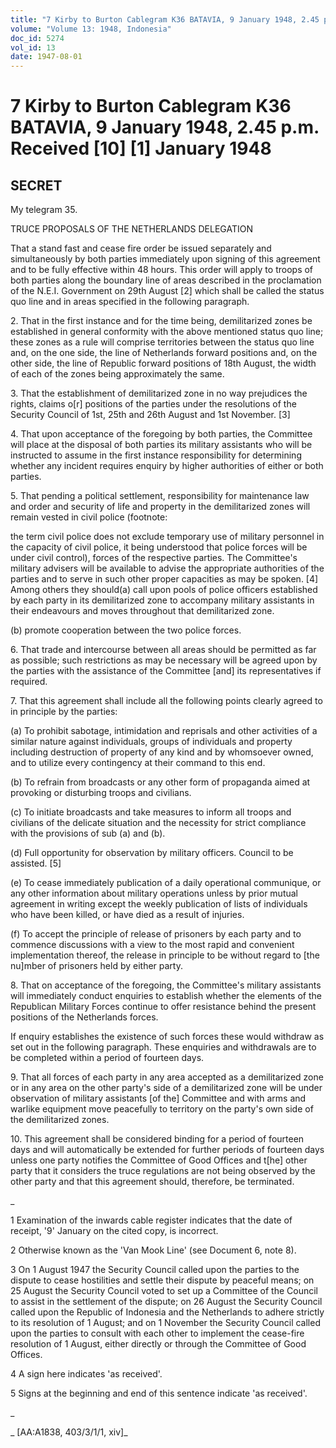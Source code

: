 ```yaml
---
title: "7 Kirby to Burton Cablegram K36 BATAVIA, 9 January 1948, 2.45 p.m. Received [10] [1] January 1948"
volume: "Volume 13: 1948, Indonesia"
doc_id: 5274
vol_id: 13
date: 1947-08-01
---
```


# 7 Kirby to Burton Cablegram K36 BATAVIA, 9 January 1948, 2.45 p.m. Received [10] [1] January 1948

## SECRET

My telegram 35.

TRUCE PROPOSALS OF THE NETHERLANDS DELEGATION

That a stand fast and cease fire order be issued separately and simultaneously by both parties immediately upon signing of this agreement and to be fully effective within 48 hours. This order will apply to troops of both parties along the boundary line of areas described in the proclamation of the N.E.I. Government on 29th August [2] which shall be called the status quo line and in areas specified in the following paragraph.

2\. That in the first instance and for the time being, demilitarized zones be established in general conformity with the above mentioned status quo line; these zones as a rule will comprise territories between the status quo line and, on the one side, the line of Netherlands forward positions and, on the other side, the line of Republic forward positions of 18th August, the width of each of the zones being approximately the same.

3\. That the establishment of demilitarized zone in no way prejudices the rights, claims o[r] positions of the parties under the resolutions of the Security Council of 1st, 25th and 26th August and 1st November. [3]

4\. That upon acceptance of the foregoing by both parties, the Committee will place at the disposal of both parties its military assistants who will be instructed to assume in the first instance responsibility for determining whether any incident requires enquiry by higher authorities of either or both parties.

5\. That pending a political settlement, responsibility for maintenance law and order and security of life and property in the demilitarized zones will remain vested in civil police (footnote:

the term civil police does not exclude temporary use of military personnel in the capacity of civil police, it being understood that police forces will be under civil control), forces of the respective parties. The Committee's military advisers will be available to advise the appropriate authorities of the parties and to serve in such other proper capacities as may be spoken. [4] Among others they should(a) call upon pools of police officers established by each party in its demilitarized zone to accompany military assistants in their endeavours and moves throughout that demilitarized zone.

(b) promote cooperation between the two police forces.

6\. That trade and intercourse between all areas should be permitted as far as possible; such restrictions as may be necessary will be agreed upon by the parties with the assistance of the Committee [and] its representatives if required.

7\. That this agreement shall include all the following points clearly agreed to in principle by the parties:

(a) To prohibit sabotage, intimidation and reprisals and other activities of a similar nature against individuals, groups of individuals and property including destruction of property of any kind and by whomsoever owned, and to utilize every contingency at their command to this end.

(b) To refrain from broadcasts or any other form of propaganda aimed at provoking or disturbing troops and civilians.

(c) To initiate broadcasts and take measures to inform all troops and civilians of the delicate situation and the necessity for strict compliance with the provisions of sub (a) and (b).

(d) Full opportunity for observation by military officers. Council to be assisted. [5]

(e) To cease immediately publication of a daily operational communique, or any other information about military operations unless by prior mutual agreement in writing except the weekly publication of lists of individuals who have been killed, or have died as a result of injuries.

(f) To accept the principle of release of prisoners by each party and to commence discussions with a view to the most rapid and convenient implementation thereof, the release in principle to be without regard to [the nu]mber of prisoners held by either party.

8\. That on acceptance of the foregoing, the Committee's military assistants will immediately conduct enquiries to establish whether the elements of the Republican Military Forces continue to offer resistance behind the present positions of the Netherlands forces.

If enquiry establishes the existence of such forces these would withdraw as set out in the following paragraph. These enquiries and withdrawals are to be completed within a period of fourteen days.

9\. That all forces of each party in any area accepted as a demilitarized zone or in any area on the other party's side of a demilitarized zone will be under observation of military assistants [of the] Committee and with arms and warlike equipment move peacefully to territory on the party's own side of the demilitarized zones.

10\. This agreement shall be considered binding for a period of fourteen days and will automatically be extended for further periods of fourteen days unless one party notifies the Committee of Good Offices and t[he] other party that it considers the truce regulations are not being observed by the other party and that this agreement should, therefore, be terminated.

_

1 Examination of the inwards cable register indicates that the date of receipt, '9' January on the cited copy, is incorrect.

2 Otherwise known as the 'Van Mook Line' (see Document 6, note 8).

3 On 1 August 1947 the Security Council called upon the parties to the dispute to cease hostilities and settle their dispute by peaceful means; on 25 August the Security Council voted to set up a Committee of the Council to assist in the settlement of the dispute; on 26 August the Security Council called upon the Republic of Indonesia and the Netherlands to adhere strictly to its resolution of 1 August; and on 1 November the Security Council called upon the parties to consult with each other to implement the cease-fire resolution of 1 August, either directly or through the Committee of Good Offices.

4 A sign here indicates 'as received'.

5 Signs at the beginning and end of this sentence indicate 'as received'.

_

_ [AA:A1838, 403/3/1/1, xiv]_
